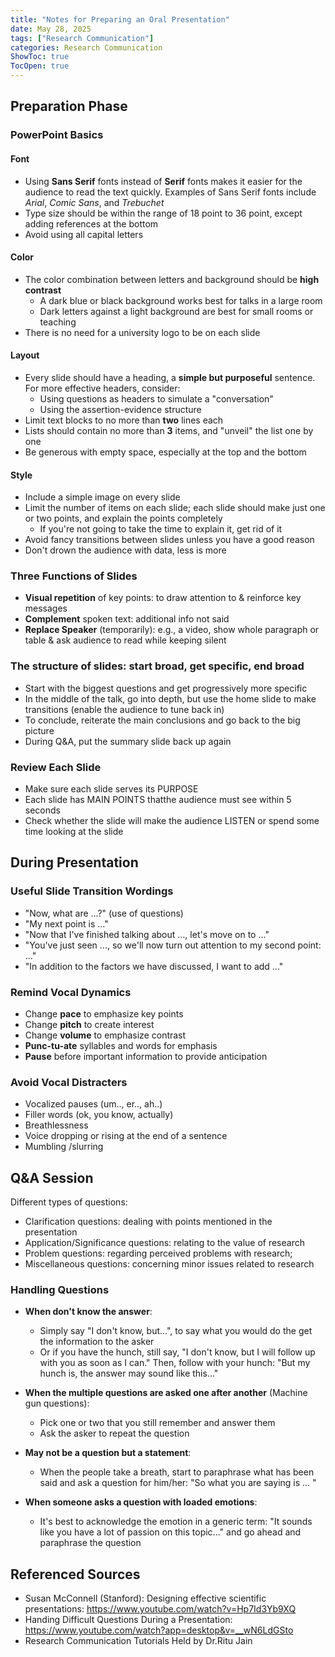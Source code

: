 ```yaml
---
title: "Notes for Preparing an Oral Presentation"
date: May 28, 2025
tags: ["Research Communication"]
categories: Research Communication
ShowToc: true
TocOpen: true
---
```



## Preparation Phase

### PowerPoint Basics

#### Font 
  + Using **Sans Serif** fonts instead of **Serif** fonts makes it easier for the audience to read the text quickly. Examples of Sans Serif fonts include *Arial*, *Comic Sans*, and *Trebuchet*
  + Type size should be within the range of 18 point to 36 point, except adding references at the bottom
  + Avoid using all capital letters
  

#### Color
  + The color combination between letters and background should be **high contrast**
    + A dark blue or black background works best for talks in a large room
    + Dark letters against a light background are best for small rooms or teaching
  + There is no need for a university logo to be on each slide

#### Layout
  + Every slide should have a heading, a **simple but purposeful** sentence. For more effective headers, consider:
    + Using questions as headers to simulate a "conversation"
    + Using the assertion-evidence structure
  + Limit text blocks to no more than **two** lines each
  + Lists should contain no more than **3** items, and "unveil" the list one by one
  + Be generous with empty space, especially at the top and the bottom

#### Style
  + Include a simple image on every slide
  + Limit the number of items on each slide; each slide should make just one or two points, and explain the points completely
    + If you're not going to take the time to explain it, get rid of it
  + Avoid fancy transitions between slides unless you have a good reason
  + Don't drown the audience with data, less is more


### Three Functions of Slides 
+ **Visual repetition** of key points: to draw attention to & reinforce key messages
+ **Complement** spoken text: additional info not said
+ **Replace Speaker** (temporarily): e.g., a video, show whole paragraph or table & ask audience to read while keeping silent

### The structure of slides: start broad, get specific, end broad
+ Start with the biggest questions and get progressively more specific
+ In the middle of the talk, go into depth, but use the home slide to make transitions (enable the audience to tune back in)
+ To conclude, reiterate the main conclusions and go back to the big picture
+ During Q&A, put the summary slide back up again

### Review Each Slide
+ Make sure each slide serves its PURPOSE
+ Each slide has MAIN POINTS thatthe  audience must see within 5 seconds
+ Check whether the slide will make the audience LISTEN or spend some time looking at the slide


## During Presentation

### Useful Slide Transition Wordings
+ "Now, what are ...?" (use of questions)
+ "My next point is ..."
+ "Now that I've finished talking about ..., let's move on to ..."
+ "You've just seen ..., so we'll now turn out attention to my second point: ..."
+ "In addition to the factors we have discussed, I want to add ..."

### Remind Vocal Dynamics
+ Change **pace** to emphasize key points
+ Change **pitch** to create interest
+ Change **volume** to emphasize contrast
+ **Punc-tu-ate** syllables and words for emphasis
+ **Pause** before important information to provide anticipation

### Avoid Vocal Distracters
+ Vocalized pauses (um.., er.., ah..)
+ Filler words (ok, you know, actually)
+ Breathlessness
+ Voice dropping or rising at the end of a sentence
+ Mumbling /slurring


## Q&A Session 

Different types of questions:
+ Clarification questions: dealing with points mentioned in the presentation
+ Application/Significance questions: relating to the value of research
+ Problem questions: regarding perceived problems with research;
+ Miscellaneous questions: concerning minor issues related to research

### Handling Questions

+ **When don't know the answer**: 
  + Simply say "I don't know, but...", to say what you would do the get the information to the asker
  + Or if you have the hunch, still say, "I don't know, but I will follow up with you as soon as I can." Then, follow with your hunch: "But my hunch is, the answer may sound like this..."

+ **When the multiple questions are asked one after another** (Machine gun questions):
  + Pick one or two that you still remember and answer them
  + Ask the asker to repeat the question

+ **May not be a question but a statement**:
  + When the people take a breath, start to paraphrase what has been said and ask a question for him/her: "So what you are saying is ... "

+ **When someone asks a question with loaded emotions**:
  + It's best to acknowledge the emotion in a generic term: "It sounds like you have a lot of passion on this topic..." and go ahead and paraphrase the question


## Referenced Sources
+ Susan McConnell (Stanford): Designing effective scientific presentations: https://www.youtube.com/watch?v=Hp7Id3Yb9XQ
+ Handing Difficult Questions During a Presentation: https://www.youtube.com/watch?app=desktop&v=__wN6LdGSto
+ Research Communication Tutorials Held by Dr.Ritu Jain